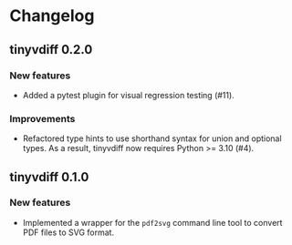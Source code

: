 # Changelog

## tinyvdiff 0.2.0

### New features

- Added a pytest plugin for visual regression testing (#11).

### Improvements

- Refactored type hints to use shorthand syntax for union and optional types.
  As a result, tinyvdiff now requires Python >= 3.10 (#4).

## tinyvdiff 0.1.0

### New features

- Implemented a wrapper for the `pdf2svg` command line tool to convert
  PDF files to SVG format.
